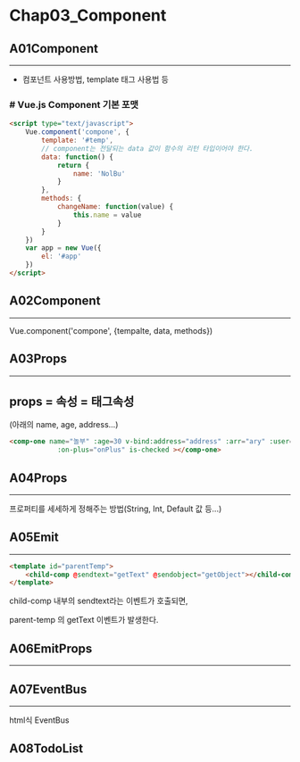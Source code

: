 # Chap03_Component

## A01Component

***

- 컴포넌트 사용방법, template 태그 사용법 등

### # Vue.js Component 기본 포맷

```html
<script type="text/javascript">
    Vue.component('compone', {
        template: '#temp',
        // component는 전달되는 data 값이 함수의 리턴 타입이어야 한다.
        data: function() {
            return {
                name: 'NolBu'
            }
        },
        methods: {
            changeName: function(value) {
                this.name = value
            }
        }
    })
    var app = new Vue({
        el: '#app'
    })
</script>
```

## A02Component

***

Vue.component('compone', {tempalte, data, methods})

## A03Props

***

## **props = 속성 = 태그속성**

(아래의 name, age, address...)

```html
<comp-one name="놀부" :age=30 v-bind:address="address" :arr="ary" :user="user"
            :on-plus="onPlus" is-checked ></comp-one>
```

## A04Props

***

프로퍼티를 세세하게 정해주는 방법(String, Int, Default 값 등...)

## A05Emit

***

```html
<template id="parentTemp">
    <child-comp @sendtext="getText" @sendobject="getObject"></child-comp>
</template>
```

child-comp 내부의 sendtext라는 이벤트가 호출되면,

parent-temp 의 getText 이벤트가 발생한다.

## A06EmitProps

***

## A07EventBus

***

html식 EventBus

## A08TodoList
